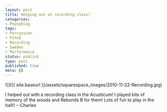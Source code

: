 ```yaml
---
layout: post
title: Helping out at recording class!
categories:
- Photoblog
tags:
- Percussion
- Piteå
- Recording
- Sweden
- Performance
status: publish
type: post
published: true
meta: {}
---
```


![]({{ site.baseurl }}/assets/squarespace_images/2010-11-22-Recording.jpg) 

I helped out with a recording class in the Acusticum! I played bits of memory of the woods and Rebonds B for them! Lots of fun to play in the hall!! --Charles
